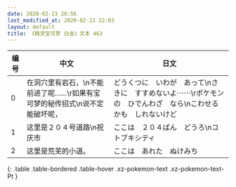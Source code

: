 ```yaml
---
date: 2020-02-23 20:56
last_modified_at: 2020-02-23 22:03
layout: default
title: 《精灵宝可梦 白金》文本 463
---
```

| 编号 | 中文 | 日文 |
| ---- | ---- | ---- |
| 0 | 在洞穴里有岩石，\n不能前进了呢……\r如果有宝可梦的秘传招式\n说不定能破坏呢， | どうくつに　いわが　あって\nさきに　すすめないよ⋯⋯\rポケモンの　ひでんわざ　なら\nこわせるかも　しれないけど |
| 1 | 这里是２０４号道路\n祝庆市 | ここは　２０４ばん　どうろ\nコトブキシティ |
| 2 | 这里是荒芜的小道。 | ここは　あれた　ぬけみち |
{: .table .table-bordered .table-hover .xz-pokemon-text .xz-pokemon-text-Pt }